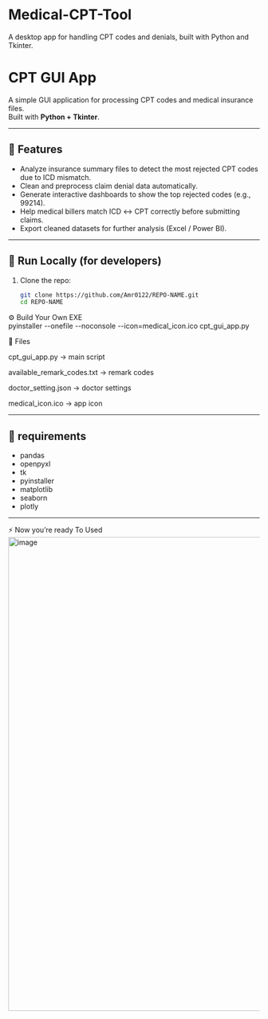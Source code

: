 # Medical-CPT-Tool
A desktop app for handling CPT codes and denials, built with Python and Tkinter.
# CPT GUI App

A simple GUI application for processing CPT codes and medical insurance files.  
Built with **Python + Tkinter**.

---

## 📌 Features
- Analyze insurance summary files to detect the most rejected CPT codes due to ICD mismatch.
- Clean and preprocess claim denial data automatically.
- Generate interactive dashboards to show the top rejected codes (e.g., 99214).
- Help medical billers match ICD ↔ CPT correctly before submitting claims.
- Export cleaned datasets for further analysis (Excel / Power BI).


---

## 🚀 Run Locally (for developers)

1. Clone the repo:
   ```bash
   git clone https://github.com/ِAmr0122/REPO-NAME.git
   cd REPO-NAME

⚙️ Build Your Own EXE   
pyinstaller --onefile --noconsole --icon=medical_icon.ico cpt_gui_app.py

📂 Files

cpt_gui_app.py → main script

available_remark_codes.txt → remark codes

doctor_setting.json → doctor settings

medical_icon.ico → app icon

---
## 📌 requirements
- pandas
- openpyxl
- tk
- pyinstaller
- matplotlib
- seaborn
- plotly
----
  
⚡ Now you’re ready To Used 
<img width="1918" height="948" alt="image" src="https://github.com/user-attachments/assets/acb0f8e2-a040-4dfd-8d94-4a3f805c7cf7" />
